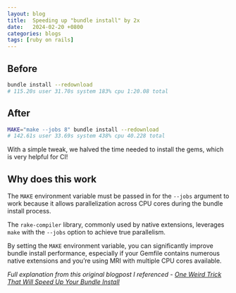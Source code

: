 ```yaml
---
layout: blog
title:  Speeding up "bundle install" by 2x
date:   2024-02-20 +0800
categories: blogs
tags: [ruby on rails]
---
```


## Before

```sh
bundle install --redownload
# 115.20s user 31.70s system 183% cpu 1:20.08 total
```

## After

```sh
MAKE="make --jobs 8" bundle install --redownload
# 142.61s user 33.69s system 438% cpu 40.228 total
```

With a simple tweak, we halved the time needed to install the gems, which is very helpful for CI!

## Why does this work

The `MAKE` environment variable must be passed in for the `--jobs` argument to work because it allows parallelization across CPU cores during the bundle install process.

The `rake-compiler` library, commonly used by native extensions, leverages `make` with the `--jobs` option to achieve true parallelism.

By setting the `MAKE` environment variable, you can significantly improve bundle install performance, especially if your Gemfile contains numerous native extensions and you’re using MRI with multiple CPU cores available.

<i>Full explanation from this original blogpost I referenced - [One Weird Trick That Will Speed Up Your Bundle Install
](https://build.betterup.com/one-weird-trick-that-will-speed-up-your-bundle-install/)</i>